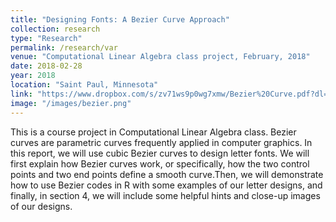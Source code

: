 ```yaml
---
title: "Designing Fonts: A Bezier Curve Approach"
collection: research
type: "Research"
permalink: /research/var
venue: "Computational Linear Algebra class project, February, 2018"
date: 2018-02-28
year: 2018
location: "Saint Paul, Minnesota"
link: "https://www.dropbox.com/s/zv71ws9p0wg7xmw/Bezier%20Curve.pdf?dl=0"
image: "/images/bezier.png"
---
```


This is a course project in Computational Linear Algebra class. Bezier curves are parametric curves frequently applied in computer graphics. In this report, we will use cubic Bezier curves to design letter fonts. We will first explain how Bezier curves work, or specifically, how the two control points and two end points define a smooth curve.Then, we will demonstrate how to use Bezier codes in R with some examples of our letter designs, and finally, in section 4, we will include some helpful hints and close-up images of our designs.
